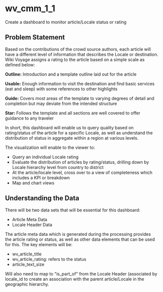 # wv_cmm_1_1
Create a dashboard to monitor article/Locale status or rating

## Problem Statement

Based on the contributions of the crowd source authors, each article will have a different level of information that describes the Locale or destination. Wiki Voyage assigns a rating to the article based on a simple scale as defined below:

**Outline:** Introduction and a template outline laid out for the article

**Usable:** Enough information to visit the destination and find basic services (eat and sleep) with some references to other highlights

**Guide:** Covers most areas of the template to varying degrees of detail and completion but may deviate from the intended structure

**Star:** Follows the template and all sections are well covered to offer guidance to any traveler

In short, this dashboard will enable us to query quality based on rating/status of the article for a specific Locale, as well as understand the distribution of status in aggregate within a region at various levels.

The visualization will enable to the viewer to:

- Query an individual Locale rating
- Evaluate the distribution of articles by rating/status, drilling down by Locale hierarchy level from country to district
- At the article/locale level, cross over to a view of completeness which includes a KPI or breakdown
- Map and chart views

## Understanding the Data
There will be two data sets that will be essential for this dashboard:
- Article Meta Data
- Locale Header Data

The article meta data which is generated during the processing provides the article rating or status, as well as other data elements that can be used for this. The key elements will be:

- wv_article_title
- wv_article_rating: refers to the status
- article_text_size

Will also need to map to "is_part_of" from the Locale Header (associated by locale_id to create an association with the parent article/Locale in the geographic hierarchy.
